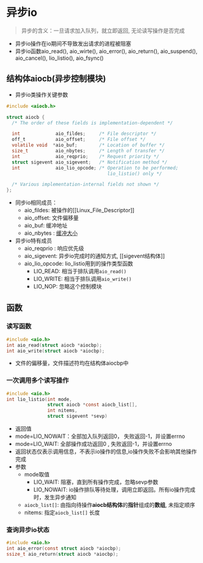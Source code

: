 # 异步io
> 异步的含义：一旦请求加入队列，就立即返回, 无论读写操作是否完成
- 异步io操作在io期间不导致发出请求的进程被阻塞
- 异步io函数aio_read(), aio_wirte(), aio_error(), aio_return(), aio_suspend(), aio_cancel(), lio_listio(), aio_fsync()

## 结构体aiocb(异步控制模块)

- 异步io类操作关键参数

```c
#include <aiocb.h>

struct aiocb {
  /* The order of these fields is implementation-dependent */

  int             aio_fildes;     /* File descriptor */
  off_t           aio_offset;     /* File offset */
  volatile void  *aio_buf;        /* Location of buffer */
  size_t          aio_nbytes;     /* Length of transfer */
  int             aio_reqprio;    /* Request priority */
  struct sigevent aio_sigevent;   /* Notification method */
  int             aio_lio_opcode; /* Operation to be performed;
                                     lio_listio() only */

  /* Various implementation-internal fields not shown */
};
```

- 同步io相同成员：
  - aio_fildes: 被操作的[[Linux_File_Descriptor]] 
  - aio_offset: 文件偏移量
  - aio_buf: 缓冲地址
  - aio_nbytes : [缓冲大小](Linux_IO_Stream.md)
- 异步io特有成员    
  - aio_reqprio : 响应优先级  
  - aio_sigevent: 异步io完成时的通知方式, [[sigevent结构体]]
  - aio_lio_opcode: lio_listio用到的操作类型函数
    - LIO_READ: 相当于排队调用`aio_read()`
    - LIO_WRITE:  相当于排队调用`aio_write()`
    - LIO_NOP: 忽略这个控制模块
  
## 函数
  
### 读写函数  
  
```c
#include <aio.h>
int aio_read(struct aiocb *aiocbp);
int aio_write(struct aiocb *aiocbp);
```

- 文件的偏移量，文件描述符均在结构体aiocbp中

### 一次调用多个读写操作

```c
#include <aio.h>
int lio_listio(int mode, 
               struct aiocb *const aiocb_list[], 
               int nitems, 
               struct sigevent *sevp)
```

-  返回值
  - mode=LIO_NOWAIT：全部加入队列返回0， 失败返回-1，并设置errno 
  - mode=LIO_WAIT: 全部操作成功返回0 , 失败返回-1，并设置errno 
  - 返回状态仅表示调用信息，不表示io操作的信息,io操作失败不会影响其他操作完成
- 参数
  - mode取值 
    - LIO_WAIT: 阻塞，直到所有操作完成，忽略sevp参数
    - LIO_NOWAIT: io操作排队等待处理，调用立即返回。所有io操作完成时，发生异步通知
  - `aiocb_list[]`: 由指向待操作**aiocb结构体**的**指针**组成的**数组**,  未指定顺序
  - nitems: 指定`aiocb_list[]` 长度
  
### 查询异步io状态

```c
#include <aio.h>
int aio_error(const struct aiocb *aiocbp);
ssize_t aio_return(struct aiocb *aiocbp);
```
